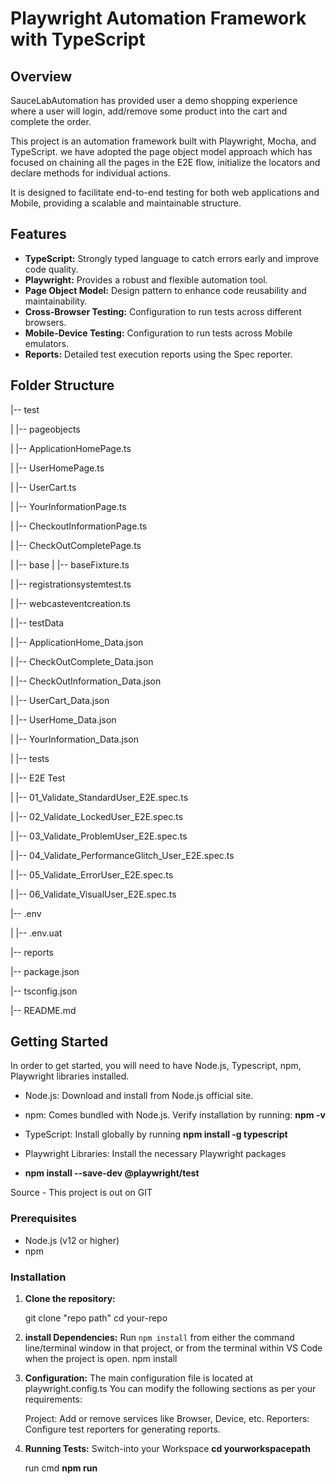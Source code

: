 # Playwright Automation Framework with TypeScript

## Overview

SauceLabAutomation has provided user a demo shopping experience where a user will login, add/remove some product into the cart and complete the order.

This project is an automation framework built with Playwright, Mocha, and TypeScript. we have adopted the page object model approach which has focused on chaining all the pages in the E2E flow, initialize the locators and declare methods for individual actions.

It is designed to facilitate end-to-end testing for both web applications and Mobile, providing a scalable and maintainable structure.

## Features

- **TypeScript:** Strongly typed language to catch errors early and improve code quality.
- **Playwright:** Provides a robust and flexible automation tool.
- **Page Object Model:** Design pattern to enhance code reusability and maintainability.
- **Cross-Browser Testing:** Configuration to run tests across different browsers.
- **Mobile-Device Testing:** Configuration to run tests across Mobile emulators.
- **Reports:** Detailed test execution reports using the Spec reporter.

## Folder Structure

|-- test

| |-- pageobjects

|   |-- ApplicationHomePage.ts

|   |-- UserHomePage.ts

|   |-- UserCart.ts

|   |-- YourInformationPage.ts

|   |-- CheckoutInformationPage.ts

|   |-- CheckOutCompletePage.ts

| |-- base
|   |-- baseFixture.ts

|   |-- registrationsystemtest.ts

|   |-- webcasteventcreation.ts

| |-- testData

|   |-- ApplicationHome_Data.json

|   |-- CheckOutComplete_Data.json

|   |-- CheckOutInformation_Data.json

|   |-- UserCart_Data.json

|   |-- UserHome_Data.json

|   |-- YourInformation_Data.json

| |-- tests

|   |-- E2E Test

|   	|-- 01_Validate_StandardUser_E2E.spec.ts

|   	|-- 02_Validate_LockedUser_E2E.spec.ts

|   	|-- 03_Validate_ProblemUser_E2E.spec.ts

|   	|-- 04_Validate_PerformanceGlitch_User_E2E.spec.ts

|   	|-- 05_Validate_ErrorUser_E2E.spec.ts

|   	|-- 06_Validate_VisualUser_E2E.spec.ts

|-- .env

|   |-- .env.uat

|-- reports

|-- package.json

|-- tsconfig.json

|-- README.md




## Getting Started

In order to get started, you will need to have Node.js, Typescript, npm, 
Playwright libraries installed.

 - Node.js: Download and install from Node.js official site.
  
 - npm: Comes bundled with Node.js. Verify installation by running: **npm -v**
  
 - TypeScript: Install globally by running **npm install -g typescript**
  
 - Playwright Libraries: Install the necessary Playwright packages
  
 - **npm install --save-dev @playwright/test**
  
  Source - This project is out on GIT

### Prerequisites

- Node.js (v12 or higher)
- npm 

### Installation

1. **Clone the repository:**

   git clone "repo path"
   cd your-repo

2. **install Dependencies:**
   Run `npm install` from either the command line/terminal window in that project, 
   or from the terminal within VS Code when the project is open.
   npm install

3. **Configuration:**
   The main configuration file is located at playwright.config.ts You can modify the following sections as per your requirements:

    Project: Add or remove services like Browser, Device, etc.
    Reporters: Configure test reporters for generating reports.

4. **Running Tests:**
     Switch-into your Workspace **cd yourworkspacepath**

   run cmd **npm run <defined test script>**
